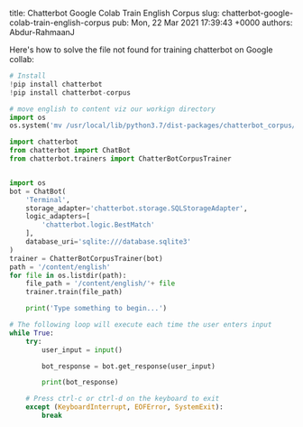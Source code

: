 title: Chatterbot Google Colab Train English Corpus
slug: chatterbot-google-colab-train-english-corpus
pub: Mon, 22 Mar 2021 17:39:43 +0000
authors: Abdur-RahmaanJ

Here's how to solve the file not found for training chatterbot on Google collab:


```python
# Install
!pip install chatterbot
!pip install chatterbot-corpus

# move english to content viz our workign directory
import os
os.system('mv /usr/local/lib/python3.7/dist-packages/chatterbot_corpus/data/english /content/english')

import chatterbot
from chatterbot import ChatBot
from chatterbot.trainers import ChatterBotCorpusTrainer


import os
bot = ChatBot(
    'Terminal',
    storage_adapter='chatterbot.storage.SQLStorageAdapter',
    logic_adapters=[
        'chatterbot.logic.BestMatch'
    ],
    database_uri='sqlite:///database.sqlite3'
)
trainer = ChatterBotCorpusTrainer(bot)
path = '/content/english'
for file in os.listdir(path):
    file_path = '/content/english/'+ file
    trainer.train(file_path)

    print('Type something to begin...')

# The following loop will execute each time the user enters input
while True:
    try:
        user_input = input()

        bot_response = bot.get_response(user_input)

        print(bot_response)

    # Press ctrl-c or ctrl-d on the keyboard to exit
    except (KeyboardInterrupt, EOFError, SystemExit):
        break

```

